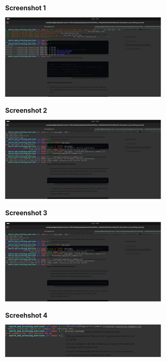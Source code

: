 
<h2>Screenshot 1</h2>
<img src="https://github.com/pankajsingh016/Data-Monk-Internship-Data/blob/main/foundation/01_linux/Submission_2/Command1.png">


<h2>Screenshot 2</h2>
<img src="https://github.com/pankajsingh016/Data-Monk-Internship-Data/blob/main/foundation/01_linux/Submission_2/Command%202%2C3.png">


<h2>Screenshot 3</h2>
<img src="https://github.com/pankajsingh016/Data-Monk-Internship-Data/blob/main/foundation/01_linux/Submission_2/Command%202%2C3.png">

<h2>Screehshot 4</h2>
<img src="https://github.com/pankajsingh016/Data-Monk-Internship-Data/blob/main/foundation/01_linux/Submission_2/zip%20files.png">